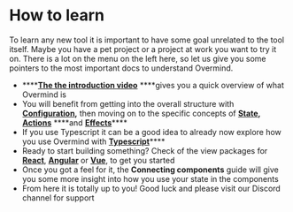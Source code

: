 # How to learn

To learn any new tool it is important to have some goal unrelated to the tool itself. Maybe you have a pet project or a project at work you want to try it on. There is a lot on the menu on the left here, so let us give you some pointers to the most important docs to understand Overmind.

* \*\*\*\*[**The the introduction video**](https://youtu.be/82Aq_ujnBQw) ****gives you a quick overview of what Overmind is
* You will benefit from getting into the overall structure with [**Configuration**](core/structuring-the-app.md)**,** then moving on to the specific concepts of [**State**](core/defining-state.md)**,** [**Actions**](core/writing-application-logic.md) ****and [**Effects**](core/running-side-effects.md)\*\*\*\*
* If you use Typescript it can be a good idea to already now explore how you use Overmind with [**Typescript**](core/typescript.md)\*\*\*\*
* Ready to start building something? Check of the view packages for [**React**](views/react.md), [**Angular**](views/angular.md) or [**Vue**](views/vue.md), to get you started
* Once you got a feel for it, the **Connecting components** guide will give you some more insight into how you use your state in the components
* From here it is totally up to you! Good luck and please visit our Discord channel for support



